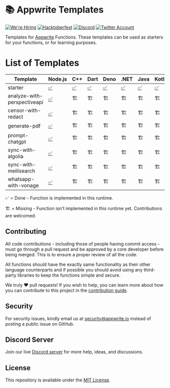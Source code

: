 # 📚 Appwrite Templates

[![We're Hiring](https://img.shields.io/static/v1?label=We're&message=Hiring&color=blue&style=flat-square)](https://appwrite.io/company/careers)
[![Hacktoberfest](https://img.shields.io/static/v1?label=hacktoberfest&message=ready&color=191120&style=flat-square)](https://hacktoberfest.appwrite.io)
[![Discord](https://img.shields.io/discord/564160730845151244?label=discord&style=flat-square)](https://appwrite.io/discord?r=Github)
[![Twitter Account](https://img.shields.io/twitter/follow/appwrite?color=00acee&label=twitter&style=flat-square)](https://twitter.com/appwrite)

Templates for [Appwrite](https://appwrite.io/) Functions. These templates can be used as starters for your functions, or for learning purposes.

# List of Templates

<!-- TABLE:START -->

<style>
table th:first-of-type {
    width: 200px;
}
</style>

| Template                    | Node.js                                | C++               | Dart               | Deno               | .NET                 | Java               | Kotlin               | PHP               | Python               | Ruby               | Swift               |
| --------------------------- | -------------------------------------- | ----------------- | ------------------ | ------------------ | -------------------- | ------------------ | -------------------- | ----------------- | -------------------- | ------------------ | ------------------- |
| starter                     | [✅](/node/starter)                     | [✅](/cpp/starter) | [✅](/dart/starter) | [✅](/deno/starter) | [✅](/dotnet/starter) | [✅](/java/starter) | [✅](/kotlin/starter) | [✅](/php/starter) | [✅](/python/starter) | [✅](/ruby/starter) | [✅](/swift/starter) |
| analyze-with-perspectiveapi | [✅](/node/analyze-with-perspectiveapi) | 🏗️               | 🏗️                | 🏗️                | 🏗️                  | 🏗️                | 🏗️                  | 🏗️               | 🏗️                  | 🏗️                | 🏗️                 |
| censor-with-redact          | [✅](/node/censor-with-redact)          | 🏗️               | 🏗️                | 🏗️                | 🏗️                  | 🏗️                | 🏗️                  | 🏗️               | 🏗️                  | 🏗️                | 🏗️                 |
| generate-pdf                | [✅](/node/generate-pdf)                | 🏗️               | 🏗️                | 🏗️                | 🏗️                  | 🏗️                | 🏗️                  | 🏗️               | 🏗️                  | 🏗️                | 🏗️                 |
| prompt-chatgpt              | [✅](/node/prompt-chatgpt)              | 🏗️               | 🏗️                | 🏗️                | 🏗️                  | 🏗️                | 🏗️                  | 🏗️               | 🏗️                  | 🏗️                | 🏗️                 |
| sync-with-algolia           | [✅](/node/sync-with-algolia)           | 🏗️               | 🏗️                | 🏗️                | 🏗️                  | 🏗️                | 🏗️                  | 🏗️               | 🏗️                  | 🏗️                | 🏗️                 |
| sync-with-meilisearch       | [✅](/node/sync-with-meilisearch)       | 🏗️               | 🏗️                | 🏗️                | 🏗️                  | 🏗️                | 🏗️                  | 🏗️               | 🏗️                  | 🏗️                | 🏗️                 |
| whatsapp-with-vonage        | [✅](/node/whatsapp-with-vonage)        | 🏗️               | 🏗️                | 🏗️                | 🏗️                  | 🏗️                | 🏗️                  | 🏗️               | 🏗️                  | 🏗️                | 🏗️                 |
<!-- TABLE:END -->

✅ = Done - Function is implemented in this runtime.

🏗️ = Missing - Function isn't implemented in this runtime yet. Contributions are welcomed.

## Contributing

All code contributions - including those of people having commit access - must go through a pull request and be approved by a core developer before being merged. This is to ensure a proper review of all the code.

All functions should have the exactly same functionality as their other language counterparts and if possible you should avoid using any third-party libraries to keep the functions simple and secure.

We truly ❤️ pull requests! If you wish to help, you can learn more about how you can contribute to this project in the [contribution guide](https://github.com/open-runtimes/.github/blob/main/CONTRIBUTING.md).


## Security

For security issues, kindly email us at [security@appwrite.io](mailto:security@appwrite.io) instead of posting a public issue on GitHub.

## Discord Server

Join our live [Discord server](https://appwrite.io/discord) for more help, ideas, and discussions.

## License

This repository is available under the [MIT License](./LICENSE).
